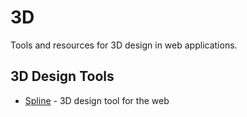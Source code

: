 # 3D

Tools and resources for 3D design in web applications.

## 3D Design Tools

- [Spline](https://spline.design/) - 3D design tool for the web 